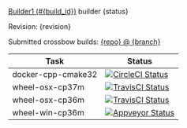 [Builder1 (#{build_id})]({build_url}) builder {status}

Revision: {revision}

Submitted crossbow builds: [{repo} @ {branch}](https://github.com/{repo}/branches/all?query={branch})

|Task|Status|
|----|------|
|docker-cpp-cmake32|[![CircleCI Status](https://circleci.com/gh/{repo}/tree/{branch}-circle-docker-cpp-cmake32.svg?style=svg)](https://circleci.com/gh/{repo}/tree/{branch}-circle-docker-cpp-cmake32)|
|wheel-osx-cp37m|[![TravisCI Status](https://travis-ci.org/{repo}.svg?branch={branch}-travis-wheel-osx-cp37m)](https://travis-ci.org/{repo}/branches)|
|wheel-osx-cp36m|[![TravisCI Status](https://travis-ci.org/{repo}.svg?branch={branch}-travis-wheel-osx-cp36m)](https://travis-ci.org/{repo}/branches)|
|wheel-win-cp36m|[![Appveyor Status](https://ci.appveyor.com/api/projects/status/{appveyor_id}/branch/{branch}-appveyor-wheel-win-cp36m&svg=true)](https://ci.appveyor.com/project/{repo}/history)|
